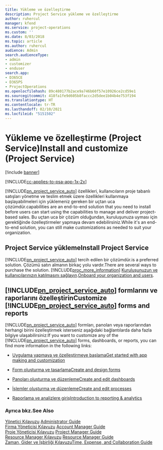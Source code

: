 ```yaml
---
title: Yükleme ve özelleştirme
description: Project Service yükleme ve özelleştirme
author: ruhercul
manager: kfend
ms.service: project-operations
ms.custom: ''
ms.date: 8/03/2018
ms.topic: article
ms.author: ruhercul
audience: Admin
search.audienceType:
- admin
- customizer
- enduser
search.app:
- D365CE
- D365PS
- ProjectOperations
ms.openlocfilehash: 89c480177b2ace9a746b60f57e10926ce2cd59e1
ms.sourcegitcommit: 418fa1fe9d605b8faccc2d5dee1b04b4e753f194
ms.translationtype: HT
ms.contentlocale: tr-TR
ms.lasthandoff: 02/10/2021
ms.locfileid: "5151502"
---
```

# <a name="install-and-customize-project-service"></a><span data-ttu-id="d5b82-103">Yükleme ve özelleştirme (Project Service)</span><span class="sxs-lookup"><span data-stu-id="d5b82-103">Install and customize (Project Service)</span></span>

[!include [banner](../includes/psa-now-project-operations.md)]

[!INCLUDE[cc-applies-to-psa-app-1x-2x](../includes/cc-applies-to-psa-app-1x-2x.md)]

[!INCLUDE[pn_project_service_auto](../includes/pn-project-service-auto.md)] <span data-ttu-id="d5b82-104">özellikleri, kullanıcıların proje tabanlı satışları yönetme ve teslim etmek üzere özellikleri kullanmaya başlayabilmeleri için yüklemeniz gereken bir uçtan uca çözümdür.</span><span class="sxs-lookup"><span data-stu-id="d5b82-104">capabilities are an end-to-end solution that you need to install before users can start using the capabilities to manage and deliver project-based sales.</span></span> <span data-ttu-id="d5b82-105">Bu uçtan uca bir çözüm olduğundan, kuruluşunuza uyması için gerektiğinde özelleştirmeler yapmaya devam edebilirsiniz.</span><span class="sxs-lookup"><span data-stu-id="d5b82-105">While it's an end-to-end solution, you can still make customizations as needed to suit your organization.</span></span>  
<!-- TODO: I expect to find the information on how to get and install this here. Please find that and add it here. Same for Project Service.--> 
  
## <a name="install-project-service"></a><span data-ttu-id="d5b82-106">Project Service yükleme</span><span class="sxs-lookup"><span data-stu-id="d5b82-106">Install Project Service</span></span>  
 [!INCLUDE[pn_project_service_auto](../includes/pn-project-service-auto.md)] <span data-ttu-id="d5b82-107">tercih edilen bir çözümdür.</span><span class="sxs-lookup"><span data-stu-id="d5b82-107">is a preferred solution.</span></span> <span data-ttu-id="d5b82-108">Çözümü satın almanın birkaç yolu vardır.</span><span class="sxs-lookup"><span data-stu-id="d5b82-108">There are several ways to purchase the solution.</span></span> [!INCLUDE[proc_more_information](../includes/proc-more-information.md)] <span data-ttu-id="d5b82-109">[Kuruluşunuzun ve kullanıcılarınızın katılmasını sağlayın](https://docs.microsoft.com/dynamics365/customerengagement/on-premises/admin/onboard-your-organization-and-users-to-dynamics-365-online).</span><span class="sxs-lookup"><span data-stu-id="d5b82-109">[Onboard your organization and users](https://docs.microsoft.com/dynamics365/customerengagement/on-premises/admin/onboard-your-organization-and-users-to-dynamics-365-online).</span></span>  
  
## <a name="customize-pn_project_service_auto-forms-and-reports"></a><span data-ttu-id="d5b82-110">[!INCLUDE[pn_project_service_auto](../includes/pn-project-service-auto.md)] formlarını ve raporlarını özelleştirin</span><span class="sxs-lookup"><span data-stu-id="d5b82-110">Customize [!INCLUDE[pn_project_service_auto](../includes/pn-project-service-auto.md)] forms and reports</span></span>  
 <span data-ttu-id="d5b82-111">[!INCLUDE[pn_project_service_auto](../includes/pn-project-service-auto.md)] formları, panoları veya raporlarından herhangi birini özelleştirmek isterseniz aşağıdaki bağlantılarda daha fazla bilgiye ulaşabilirsiniz:</span><span class="sxs-lookup"><span data-stu-id="d5b82-111">If you want to customize any of the [!INCLUDE[pn_project_service_auto](../includes/pn-project-service-auto.md)] forms, dashboards, or reports, you can find more information in the following links:</span></span>  
  
- [<span data-ttu-id="d5b82-112">Uygulama yapmaya ve özelleştirmeye başlama</span><span class="sxs-lookup"><span data-stu-id="d5b82-112">Get started with app making and customization</span></span>](https://docs.microsoft.com/dynamics365/customerengagement/on-premises/customize/getting-started-customization)  
  
- [<span data-ttu-id="d5b82-113">Form oluşturma ve tasarlama</span><span class="sxs-lookup"><span data-stu-id="d5b82-113">Create and design forms</span></span>](https://docs.microsoft.com/dynamics365/customerengagement/on-premises/customize/create-design-forms)  
  
- [<span data-ttu-id="d5b82-114">Panoları oluşturma ve düzenleme</span><span class="sxs-lookup"><span data-stu-id="d5b82-114">Create and edit dashboards</span></span>](https://docs.microsoft.com/dynamics365/customerengagement/on-premises/customize/create-edit-dashboards)  
  
- [<span data-ttu-id="d5b82-115">İşlemler oluşturma ve düzenleme</span><span class="sxs-lookup"><span data-stu-id="d5b82-115">Create and edit processes</span></span>](https://docs.microsoft.com/dynamics365/customerengagement/on-premises/customize/guide-staff-through-common-tasks-processes)  
  
- [<span data-ttu-id="d5b82-116">Raporlama ve analizlere giriş</span><span class="sxs-lookup"><span data-stu-id="d5b82-116">Introduction to reporting & analytics</span></span>](https://docs.microsoft.com/dynamics365/customerengagement/on-premises/analytics/reporting-analytics-with-dynamics-365)  
  
### <a name="see-also"></a><span data-ttu-id="d5b82-117">Ayrıca bkz.</span><span class="sxs-lookup"><span data-stu-id="d5b82-117">See Also</span></span>  
 <span data-ttu-id="d5b82-118">[Yönetici Kılavuzu](../psa/admin-guide.md) </span><span class="sxs-lookup"><span data-stu-id="d5b82-118">[Administrator Guide](../psa/admin-guide.md) </span></span>  
 <span data-ttu-id="d5b82-119">[Firma Yöneticisi Kılavuzu](../psa/account-manager-guide.md) </span><span class="sxs-lookup"><span data-stu-id="d5b82-119">[Account Manager Guide](../psa/account-manager-guide.md) </span></span>  
 <span data-ttu-id="d5b82-120">[Proje Yöneticisi Kılavuzu](../psa/project-manager-guide.md) </span><span class="sxs-lookup"><span data-stu-id="d5b82-120">[Project Manager Guide](../psa/project-manager-guide.md) </span></span>  
 <span data-ttu-id="d5b82-121">[Resource Manager Kılavuzu](../psa/resource-manager-guide.md) </span><span class="sxs-lookup"><span data-stu-id="d5b82-121">[Resource Manager Guide](../psa/resource-manager-guide.md) </span></span>  
 [<span data-ttu-id="d5b82-122">Zaman, Gider ve İşbirliği Kılavuzu</span><span class="sxs-lookup"><span data-stu-id="d5b82-122">Time, Expense, and Collaboration Guide</span></span>](../psa/time-expense-collaboration-guide.md)
